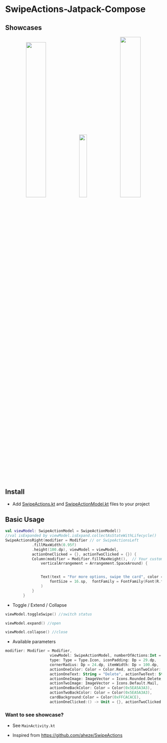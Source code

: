 # SwipeActions-Jatpack-Compose

## Showcases


<p align="center">
 <img src="https://github.com/akardas16/SwipeActions/assets/28716129/274c6c51-9fd7-4952-a79f-8ccb0ec0fa68" width="35.7%">
<img src="https://github.com/akardas16/SwipeActions/assets/28716129/374b02e9-7880-4311-928c-b31cf99bb7f7" width="22.7%" >
 <img  src="https://github.com/akardas16/SwipeActions/assets/28716129/3f21d40f-fcb4-4710-b3af-4605a8997fe3" width="36.3%" >
</p>

## Install

* Add [SwipeActions.kt](https://github.com/akardas16/SwipeActions/blob/main/app/src/main/java/com/example/swipeactions/SwipeActions.kt) and [SwipeActionModel.kt](https://github.com/akardas16/SwipeActions/blob/main/app/src/main/java/com/example/swipeactions/SwipeActionModel.kt)  files to your project

## Basic Usage


```Kotlin
val viewModel: SwipeActionModel = SwipeActionModel()
//val isExpanded by viewModel.isExpand.collectAsStateWithLifecycle()
SwipeActionsRight(modifier = Modifier // or SwipeActionsLeft
            .fillMaxWidth(0.95f)
            .height(100.dp), viewModel = viewModel,
            actionOneClicked = {}, actionTwoClicked = {}) {
            Column(modifier = Modifier.fillMaxHeight(),  // Your custom UI
                verticalArrangement = Arrangement.SpaceAround) {


                Text(text = "For more options, swipe the card", color = Color.Black,
                    fontSize = 16.sp,  fontFamily = FontFamily(Font(R.font.lato_regular))
                )
            }
        }
```

*  Toggle / Extend / Collapse 

```Kotlin
viewModel.toggleSwipe() //switch status

viewModel.expand() //open

viewModel.collapse() //close
```

*  Available parameters

  ```Kotlin
modifier: Modifier = Modifier,
                      viewModel: SwipeActionModel, numberOfActions:Int = 2,
                      type: Type = Type.Icon, iconPadding: Dp = 29.dp,
                      cornerRadius: Dp = 24.dp, itemWidth: Dp = 100.dp,
                      actionOneColor: Color = Color.Red, actionTwoColor: Color = Color.White,
                      actionOneText: String = "Delete", actionTwoText: String = "Mail",
                      actionOneImage: ImageVector = Icons.Rounded.Delete,
                      actionTwoImage: ImageVector = Icons.Default.Mail,
                      actionOneBackColor: Color = Color(0x5EA5A3A3),
                      actionTwoBackColor: Color = Color(0x5EA5A3A3),
                      cardBackground:Color = Color(0xFFCACACE),
                      actionOneClicked:() -> Unit = {}, actionTwoClicked:() -> Unit = {}
```


### Want to see showcase?
* See `MainActivity.kt`

* Inspired from https://github.com/aheze/SwipeActions
